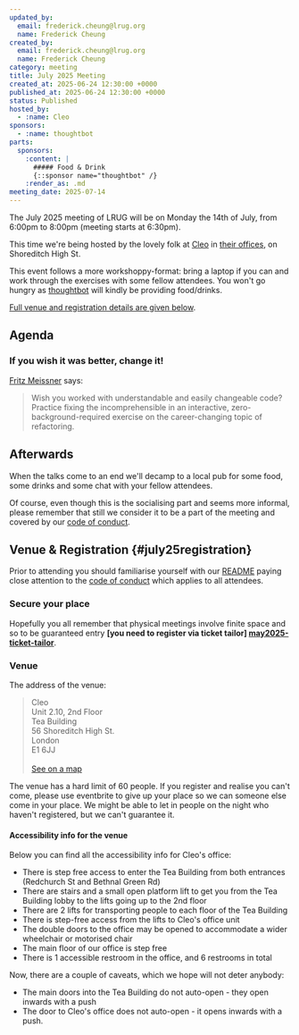 ```yaml
---
updated_by:
  email: frederick.cheung@lrug.org
  name: Frederick Cheung
created_by:
  email: frederick.cheung@lrug.org
  name: Frederick Cheung
category: meeting
title: July 2025 Meeting
created_at: 2025-06-24 12:30:00 +0000
published_at: 2025-06-24 12:30:00 +0000
status: Published
hosted_by:
  - :name: Cleo
sponsors:
  - :name: thoughtbot
parts:
  sponsors:
    :content: |
      ##### Food & Drink
      {::sponsor name="thoughtbot" /}
    :render_as: .md
meeting_date: 2025-07-14
---
```


The July 2025 meeting of LRUG will be on Monday the 14th of July, from 6:00pm
to 8:00pm (meeting starts at 6:30pm).

This time we're being hosted by the lovely folk at [Cleo](https://meetcleo.com) in [their offices][cleo-venue], on Shoreditch High St. 

This event follows a more workshoppy-format: bring a laptop if you can and work through the exercises with some fellow attendees. You won't go hungry as [thoughtbot](https://thoughtbot.com) will kindly be providing food/drinks.

[Full venue and registration
details are given below](#july25registration).

## Agenda

###  If you wish it was better, change it!

[Fritz Meissner]() says:

> Wish you worked with understandable and easily changeable
code? Practice fixing the incomprehensible in an interactive,
zero-background-required exercise on the career-changing topic of
refactoring.

## Afterwards

When the talks come to an end we'll decamp to a local pub for some food, some
drinks and some chat with your fellow attendees.

Of course, even though this is the socialising part and seems more
informal, please remember that still we consider it to be a part of the
meeting and covered by our [code of conduct](http://readme.lrug.org/#code-of-conduct).

## Venue & Registration {#july25registration}

Prior to attending you should familiarise yourself with our
[README](http://readme.lrug.org/) paying close attention to the [code of
conduct](http://readme.lrug.org/#code-of-conduct) which applies to all
attendees.

### Secure your place

Hopefully you all remember that physical meetings involve finite space and so to
be guaranteed entry **[you need to register via ticket tailor]
[may2025-ticket-tailor]**.

### Venue

The address of the venue:

> Cleo<br/>Unit 2.10, 2nd Floor<br/>Tea Building<br/>56 Shoreditch High St.<br/>London<br/>E1 6JJ<br/><br/>[See on a map][cleo-venue]

The venue has a hard limit of 60 people.  If you register and realise you
can't come, please use eventbrite to give up your place so we can someone
else come in your place.  We might be able to let in people on the night
who haven't registered, but we can't guarantee it.

#### Accessibility info for the venue

Below you can find all the accessibility info for Cleo's office:

- There is step free access to enter the Tea Building from both entrances (Redchurch St and Bethnal Green Rd)
- There are stairs and a small open platform lift to get you from the Tea Building lobby to the lifts going up to the 2nd floor
- There are 2 lifts for transporting people to each floor of the Tea Building
- There is step-free access from the lifts to Cleo's office unit
- The double doors to the office may be opened to accommodate a wider wheelchair or motorised chair
- The main floor of our office is step free
- There is 1 accessible restroom in the office, and 6 restrooms in total

Now, there are a couple of caveats, which we hope will not deter anybody:

- The main doors into the Tea Building do not auto-open - they open inwards with a push
- The door to Cleo's office does not auto-open - it opens inwards with a push.

[cleo-venue]: https://goo.gl/maps/eUvK3PDLFpKhzf98A
[may2025-ticket-tailor]: https://buytickets.at/lrug/1756068
